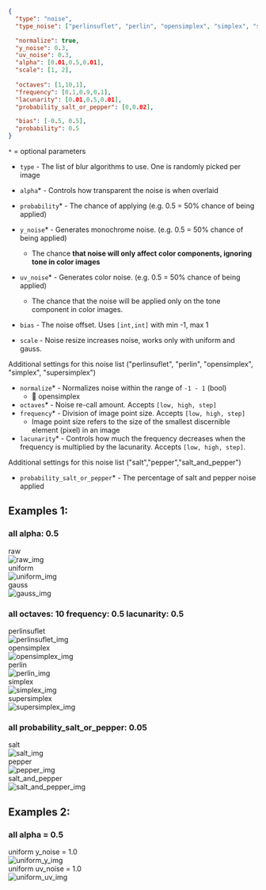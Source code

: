 ```json
{
  "type": "noise",
  "type_noise": ["perlinsuflet", "perlin", "opensimplex", "simplex", "supersimplex", "uniform", "salt", "salt_and_pepper", "pepper", "gauss"],

  "normalize": true,
  "y_noise": 0.3,
  "uv_noise": 0.3,
  "alpha": [0.01,0.5,0.01],
  "scale": [1, 2],
  
  "octaves": [1,10,1],
  "frequency": [0.1,0.9,0.1],
  "lacunarity": [0.01,0.5,0.01],
  "probability_salt_or_pepper": [0,0.02],

  "bias": [-0.5, 0.5],
  "probability": 0.5
}
```
`*` = optional parameters


- `type` - The list of blur algorithms to use. One is randomly picked per image
- `alpha`* - Controls how transparent the noise is when overlaid
- `probability`* - The chance of applying (e.g. 0.5 = 50% chance of being applied)
- `y_noise`* - Generates monochrome noise. (e.g. 0.5 = 50% chance of being applied)
  - The chance **that noise will only affect color components, ignoring tone in color images**

- `uv_noise`* - Generates color noise. (e.g. 0.5 = 50% chance of being applied)
  - The chance that the noise will be applied only on the tone component in color images.
- `bias` - The noise offset. Uses `[int,int]` with min -1, max 1
- `scale` - Noise resize increases noise, works only with uniform and gauss.

Additional settings for this noise list ("perlinsuflet", "perlin", "opensimplex", "simplex", "supersimplex")
- `normalize`* - Normalizes noise within the range of `-1 - 1` (bool)
  - 👋 opensimplex
- `octaves`* - Noise re-call amount. Accepts `[low, high, step]`
- `frequency`* - Division of image point size. Accepts `[low, high, step]`
  - Image point size refers to the size of the smallest discernible element (pixel) in an image
- `lacunarity`* - Controls how much the frequency decreases when the frequency is multiplied by the lacunarity. Accepts `[low, high, step]`.

Additional settings for this noise list ("salt","pepper","salt_and_pepper")
- `probability_salt_or_pepper`* - The percentage of salt and pepper noise applied
## Examples 1:
### all alpha: 0.5
<div> raw</div>
<img src="images/noise/raw.png" title="raw_img">
<div> uniform</div>
<img src="images/noise/uniform.png" title="uniform_img">
<div> gauss</div>
<img src="images/noise/gauss.png" title="gauss_img">

### all octaves: 10 frequency: 0.5 lacunarity: 0.5
<div> perlinsuflet</div>
<img src="images/noise/perlinsuflet.png" title="perlinsuflet_img">
<div> opensimplex</div>
<img src="images/noise/opensimplex.png" title="opensimplex_img">
<div> perlin</div>
<img src="images/noise/perlin.png" title="perlin_img">
<div> simplex</div>
<img src="images/noise/simplex.png" title="simplex_img">
<div> supersimplex</div>
<img src="images/noise/supersimplex.png" title="supersimplex_img">

### all probability_salt_or_pepper: 0.05
<div> salt</div>
<img src="images/noise/salt.png" title="salt_img">
<div> pepper</div>
<img src="images/noise/pepper.png" title="pepper_img">
<div> salt_and_pepper</div>
<img src="images/noise/salt_and_pepper.png" title="salt_and_pepper_img">

## Examples 2:
### all alpha = 0.5
<div> uniform y_noise = 1.0</div>
<img src="images/noise/uniform_y.png" title="uniform_y_img">
<div> uniform uv_noise = 1.0</div>
<img src="images/noise/uniform_uv.png" title="uniform_uv_img">


